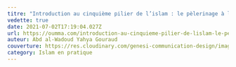 ```yaml
---
titre: "Introduction au cinquième pilier de l’islam : le pèlerinage à la Mecque"
vedette: true
date: 2021-07-02T17:19:04.027Z
url: https://oumma.com/introduction-au-cinquieme-pilier-de-lislam-le-pelerinage-a-la-mecque/
auteur: Abd al-Wadoud Yahya Gouraud
couverture: https://res.cloudinary.com/genesi-communication-design/image/upload/v1625246546/35470v_lwmhks.jpg
category: Islam en pratique
---
```

